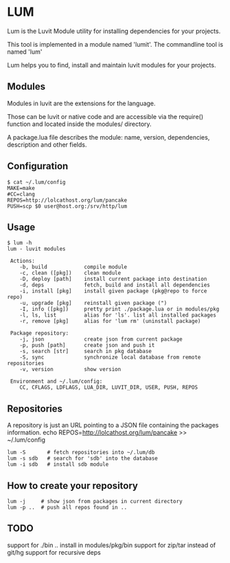 LUM
===
Lum is the Luvit Module utility for installing dependencies for your projects.

This tool is implemented in a module named 'lumit'. The commandline tool is named 'lum'

Lum helps you to find, install and maintain luvit modules for your projects.


Modules
-------
Modules in luvit are the extensions for the language.

Those can be luvit or native code and are accessible via the require()
function and located inside the modules/ directory.

A package.lua file describes the module: name, version, dependencies,
description and other fields.


Configuration
-------------
	$ cat ~/.lum/config
	MAKE=make
	#CC=clang
	REPOS=http://lolcathost.org/lum/pancake
	PUSH=scp $0 user@host.org:/srv/http/lum


Usage
-----
	$ lum -h
	lum - luvit modules

	 Actions:
	    -b, build            compile module
	    -c, clean ([pkg])    clean module
	    -D, deploy [path]    install current package into destination
	    -d, deps             fetch, build and install all dependencies
	    -i, install [pkg]    install given package (pkg@repo to force repo)
	    -u, upgrade [pkg]    reinstall given package (")
	    -I, info ([pkg])     pretty print ./package.lua or in modules/pkg
	    -l, ls, list         alias for 'ls'. list all installed packages
	    -r, remove [pkg]     alias for 'lum rm' (uninstall package)

	 Package repository:
	    -j, json             create json from current package
	    -p, push [path]      create json and push it
	    -s, search [str]     search in pkg database
	    -S, sync             synchronize local database from remote repositories
	    -v, version          show version

	 Environment and ~/.lum/config:
	    CC, CFLAGS, LDFLAGS, LUA_DIR, LUVIT_DIR, USER, PUSH, REPOS

Repositories
------------
A repository is just an URL pointing to a JSON file containing the packages information.
	echo REPOS=http://lolcathost.org/lum/pancake >> ~/.lum/config

	lum -S       # fetch repositories into ~/.lum/db
	lum -s sdb   # search for 'sdb' into the database
	lum -i sdb   # install sdb module


How to create your repository
-----------------------------
	lum -j     # show json from packages in current directory
	lum -p ..  # push all repos found in ..

TODO
----
support for ./bin .. install in modules/pkg/bin
support for zip/tar instead of git/hg
support for recursive deps
